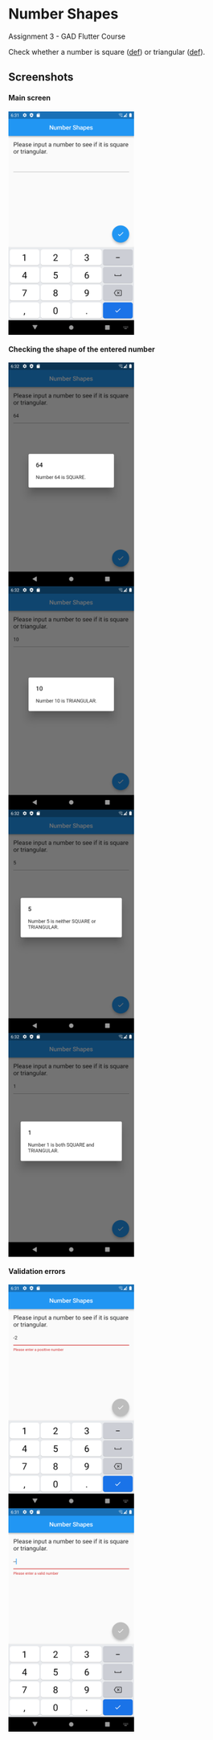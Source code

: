 # Number Shapes

Assignment 3 - GAD Flutter Course

Check whether a number is square (<a href="https://en.wikipedia.org/wiki/Square_number">def</a>) or triangular (<a href="https://en.wikipedia.org/wiki/Triangular_number">def</a>).

## Screenshots

#### Main screen

<div style="display: flex; flex-direction: column">
<img src="https://github.com/andreideaconu/GAD-flutter-assignments/blob/master/assignment_3/number_shapes/assets/flutter_01.png" width="250">
  
#### Checking the shape of the entered number
<img src="https://github.com/andreideaconu/GAD-flutter-assignments/blob/master/assignment_3/number_shapes/assets/flutter_05.png" width="250">
<img src="https://github.com/andreideaconu/GAD-flutter-assignments/blob/master/assignment_3/number_shapes/assets/flutter_04.png" width="250">
<img src="https://github.com/andreideaconu/GAD-flutter-assignments/blob/master/assignment_3/number_shapes/assets/flutter_06.png" width="250">
<img src="https://github.com/andreideaconu/GAD-flutter-assignments/blob/master/assignment_3/number_shapes/assets/flutter_07.png" width="250">
  
#### Validation errors
<img src="https://github.com/andreideaconu/GAD-flutter-assignments/blob/master/assignment_3/number_shapes/assets/flutter_02.png" width="250">
<img src="https://github.com/andreideaconu/GAD-flutter-assignments/blob/master/assignment_3/number_shapes/assets/flutter_03.png" width="250">
</div>
